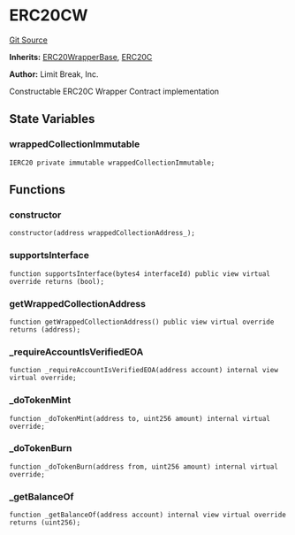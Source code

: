 # ERC20CW
[Git Source](https://github.com/zanzai-dev/creator-token-standards/blob/e3ca932d2edc594487078ba2c4da4e803f84d6a3/src/erc20c/extensions/ERC20CW.sol)

**Inherits:**
[ERC20WrapperBase](/src/erc20c/extensions/ERC20CW.sol/abstract.ERC20WrapperBase.md), [ERC20C](/src/erc20c/ERC20C.sol/abstract.ERC20C.md)

**Author:**
Limit Break, Inc.

Constructable ERC20C Wrapper Contract implementation


## State Variables
### wrappedCollectionImmutable

```solidity
IERC20 private immutable wrappedCollectionImmutable;
```


## Functions
### constructor


```solidity
constructor(address wrappedCollectionAddress_);
```

### supportsInterface


```solidity
function supportsInterface(bytes4 interfaceId) public view virtual override returns (bool);
```

### getWrappedCollectionAddress


```solidity
function getWrappedCollectionAddress() public view virtual override returns (address);
```

### _requireAccountIsVerifiedEOA


```solidity
function _requireAccountIsVerifiedEOA(address account) internal view virtual override;
```

### _doTokenMint


```solidity
function _doTokenMint(address to, uint256 amount) internal virtual override;
```

### _doTokenBurn


```solidity
function _doTokenBurn(address from, uint256 amount) internal virtual override;
```

### _getBalanceOf


```solidity
function _getBalanceOf(address account) internal view virtual override returns (uint256);
```


